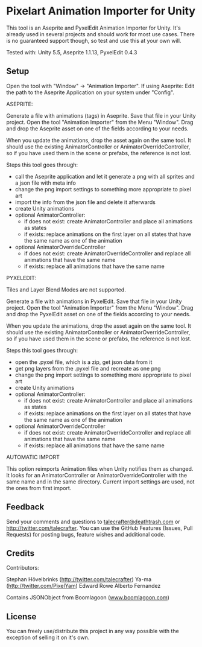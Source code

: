 Pixelart Animation Importer for Unity
====

This tool is an Aseprite and PyxelEdit Animation Importer for Unity.
It's already used in several projects and should work for most use cases. There is no guaranteed support though, so test and use this at your own will.

Tested with: Unity 5.5, Aseprite 1.1.13, PyxelEdit 0.4.3


Setup
-----

Open the tool with "Window" -> "Animation Importer".
If using Aseprite: Edit the path to the Aseprite Application on your system under "Config".


ASEPRITE:

Generate a file with animations (tags) in Aseprite.
Save that file in your Unity project.
Open the tool "Animation Importer" from the Menu "Window".
Drag and drop the Aseprite asset on one of the fields according to your needs.

When you update the animations, drop the asset again on the same tool.
It should use the existing AnimatorController or AnimatorOverrideController, so if you have used them in the scene or prefabs, the reference is not lost.

Steps this tool goes through:

- call the Aseprite application and let it generate a png with all sprites and a json file with meta info
- change the png import settings to something more appropriate to pixel art
- import the info from the json file and delete it afterwards
- create Unity animations
- optional AnimatorController:
	- if does not exist: create AnimatorController and place all animations as states
	- if exists: replace animations on the first layer on all states that have the same name as one of the animation
- optional AnimatorOverrideController
	- if does not exist: create AnimatorOverrideController and replace all animations that have the same name
	- if exists: replace all animations that have the same name


PYXELEDIT:

Tiles and Layer Blend Modes are not supported.

Generate a file with animations in PyxelEdit.
Save that file in your Unity project.
Open the tool "Animation Importer" from the Menu "Window".
Drag and drop the PyxelEdit asset on one of the fields according to your needs.

When you update the animations, drop the asset again on the same tool.
It should use the existing AnimatorController or AnimatorOverrideController, so if you have used them in the scene or prefabs, the reference is not lost.

Steps this tool goes through:

- open the .pyxel file, which is a zip, get json data from it
- get png layers from the .pyxel file and recreate as one png
- change the png import settings to something more appropriate to pixel art
- create Unity animations
- optional AnimatorController:
	- if does not exist: create AnimatorController and place all animations as states
	- if exists: replace animations on the first layer on all states that have the same name as one of the animation
- optional AnimatorOverrideController
	- if does not exist: create AnimatorOverrideController and replace all animations that have the same name
	- if exists: replace all animations that have the same name


AUTOMATIC IMPORT

This option reimports Animation files when Unity notifies them as changed. It looks for an AnimatorController or AnimatorOverrideController with the same name and in the same directory. Current import settings are used, not the ones from first import.


Feedback
-----

Send your comments and questions to talecrafter@deathtrash.com or http://twitter.com/talecrafter.
You can use the GitHub Features (Issues, Pull Requests) for posting bugs, feature wishes and additional code.


Credits
-----

Contributors:

Stephan Hövelbrinks (http://twitter.com/talecrafter)
Ya-ma (http://twitter.com/PixelYam)
Edward Rowe
Alberto Fernandez

Contains JSONObject from Boomlagoon (www.boomlagoon.com)


License
-----

You can freely use/distribute this project in any way possible with the exception of selling it on it's own.